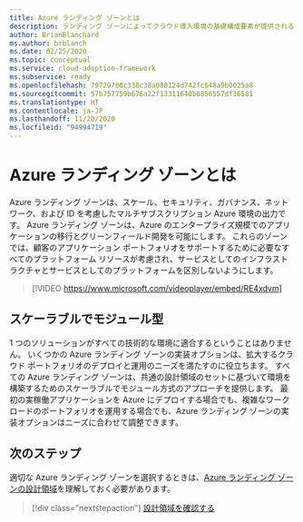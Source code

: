 ```yaml
---
title: Azure ランディング ゾーンとは
description: ランディング ゾーンによってクラウド導入環境の基礎構成要素が提供されるしくみについて説明します。
author: BrianBlanchard
ms.author: brblanch
ms.date: 02/25/2020
ms.topic: conceptual
ms.service: cloud-adoption-framework
ms.subservice: ready
ms.openlocfilehash: 79729700c338c38a088124d742fc648a9b0025a8
ms.sourcegitcommit: 57b757759b676a22f13311640b8856557df36581
ms.translationtype: HT
ms.contentlocale: ja-JP
ms.lasthandoff: 11/20/2020
ms.locfileid: "94994719"
---
```

<!-- cSpell:ignore multisubscription -->

# <a name="what-is-an-azure-landing-zone"></a>Azure ランディング ゾーンとは

Azure ランディング ゾーンは、スケール、セキュリティ、ガバナンス、ネットワーク、および ID を考慮したマルチサブスクリプション Azure 環境の出力です。 Azure ランディング ゾーンは、Azure のエンタープライズ規模でのアプリケーションの移行とグリーンフィールド開発を可能にします。 これらのゾーンでは、顧客のアプリケーション ポートフォリオをサポートするために必要なすべてのプラットフォーム リソースが考慮され、サービスとしてのインフラストラクチャとサービスとしてのプラットフォームを区別しないようにします。

<!-- markdownlint-disable MD034 -->

> [!VIDEO https://www.microsoft.com/videoplayer/embed/RE4xdvm]

## <a name="scalable-and-modular"></a>スケーラブルでモジュール型

1 つのソリューションがすべての技術的な環境に適合するということはありません。 いくつかの Azure ランディング ゾーンの実装オプションは、拡大するクラウド ポートフォリオのデプロイと運用のニーズを満たすのに役立ちます。 すべての Azure ランディング ゾーンは、共通の設計領域のセットに基づいて環境を構築するためのスケーラブルでモジュール方式のアプローチを提供します。 最初の実稼働アプリケーションを Azure にデプロイする場合でも、複雑なワークロードのポートフォリオを運用する場合でも、Azure ランディング ゾーンの実装オプションはニーズに合わせて調整できます。

## <a name="next-steps"></a>次のステップ

適切な Azure ランディング ゾーンを選択するときは、[Azure ランディング ゾーンの設計領域](./design-areas.md)を理解しておく必要があります。

> [!div class="nextstepaction"]
> [設計領域を確認する](./design-areas.md)
